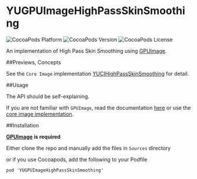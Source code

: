 # YUGPUImageHighPassSkinSmoothing

![CocoaPods Platform](https://img.shields.io/cocoapods/p/YUGPUImageHighPassSkinSmoothing.svg?style=flat-square)
![CocoaPods Version](https://img.shields.io/cocoapods/v/YUGPUImageHighPassSkinSmoothing.svg?style=flat-square)
![CocoaPods License](https://img.shields.io/cocoapods/l/YUGPUImageHighPassSkinSmoothing.svg?style=flat-square)

An implementation of High Pass Skin Smoothing using [GPUImage](https://github.com/BradLarson/GPUImage).

##Previews, Concepts

See the `Core Image` implementation [YUCIHighPassSkinSmoothing](https://github.com/YuAo/YUCIHighPassSkinSmoothing) for detail.

##Usage

The API should be self-explaining.

If you are not familiar with `GPUImage`, read the documentation [here](https://github.com/BradLarson/GPUImage) or use the [core image implementation](https://github.com/YuAo/YUCIHighPassSkinSmoothing).

##Installation

__[GPUImage](https://github.com/BradLarson/GPUImage) is required__

Either clone the repo and manually add the files in `Sources` directory

or if you use Cocoapods, add the following to your Podfile

	pod 'YUGPUImageHighPassSkinSmoothing'

